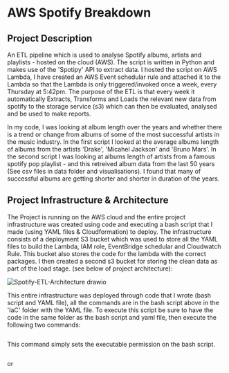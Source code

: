 # AWS Spotify Breakdown

## Project Description
An ETL pipeline which is used to analyse Spotify albums, artists and playlists - hosted on the cloud (AWS). The script is written in Python and makes use of the 'Spotipy' API to extract data. I hosted the script on AWS Lambda, I have created an AWS Event schedular rule and attached it to the Lambda so that the Lambda is only triggered/invoked once a week, every Thursday at 5:42pm. The purpose of the ETL is that every week it automatically Extracts, Transforms and Loads the relevant new data from spotify to the storage service (s3) which can then be evaluated, analysed and be used to make reports. 

In my code, I was looking at album length over the years and whether there is a trend or change from albums of some of the most successful artists in the music industry. In the first script I looked at the average albums length of albums from the artists 'Drake', 'Micahel Jackson' and 'Bruno Mars'. In the second script I was looking at albums length of artists from a famous spotify pop playlist - and this retreived album data from the last 50 years (See csv files in data folder and visualisations). I found that many of successful albums are getting shorter and shorter in duration of the years.

## Project Infrastructure & Architecture
The Project is running on the AWS cloud and the entire project infrastructure was created using code and executing a bash script that I made (using YAML files & Cloudformation) to deploy. The infrastructure consists of a deployment S3 bucket which was used to store all the YAML files to build the Lambda, IAM role, EventBridge schedular and Cloudwatch Rule. This bucket also stores the code for the lambda with the correct packages. I then created a second s3 bucket for storing the clean data as part of the load stage. (see below of project architecture):

![Spotify-ETL-Architecture drawio](https://github.com/hassan848/AWS-spotify-breakdown/assets/72468804/78a72032-dcb9-4d52-9600-42027cab5abe)

This entire infrastructure was deployed through code that I wrote (bash script and YAML file), all the commands are in the bash script above in the 'IaC' folder with the YAML file. To execute this script be sure to have the code in the same folder as the bash script and yaml file, then execute the following two commands:

```chmod +x build-infrastructure.sh
```
This command simply sets the executable permission on the bash script.
```sh build-infrastructure.sh
```
or
```./build-infrastructure.sh
```


